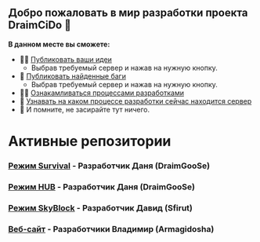 ## Добро пожаловать в мир разработки проекта DraimCiDo 👋


**В данном месте вы сможете:**

- 🙋‍♀️ [Публиковать ваши идеи](#)
    - Выбрав требуемый сервер и нажав на нужную кнопку.
- 🌈 [Публиковать найденные баги](#)
    - Выбрав требуемый сервер и нажав на нужную кнопку.
- 👩‍💻 [Ознакамливаться процессами разработками](https://github.com/orgs/Server-DraimCiDo/projects/2)
- 🍿 [Узнавать на каком процессе разработки сейчас находится сервер](https://github.com/orgs/Server-DraimCiDo/projects/2)
- 🧙 И помните, не засирайте тут ничего.


# Активные репозитории
### [Режим Survival](https://github.com/Server-DraimCiDo/Survival) - Разработчик Даня (DraimGooSe)
### [Режим HUB](https://github.com/Server-DraimCiDo/HUB) - Разработчик Даня (DraimGooSe)
### [Режим SkyBlock](https://github.com/Server-DraimCiDo/SkyBlock) - Разработчик Давид (Sfirut)
### [Веб-сайт](https://github.com/Server-DraimCiDo/Website) - Разработчики Владимир (Armagidosha)
